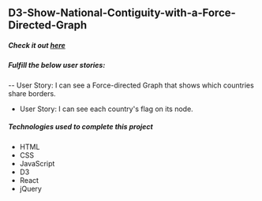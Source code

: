 ## D3-Show-National-Contiguity-with-a-Force-Directed-Graph
##### Check it out <a href="https://c0d0er.github.io/D3-Show-National-Contiguity-with-a-Force-Directed-Graph/" target="_blank">here</a>

##### Fulfill the below user stories:
-- User Story: I can see a Force-directed Graph that shows which countries share borders.
- User Story: I can see each country's flag on its node.

##### Technologies used to complete this project
- HTML
- CSS
- JavaScript
- D3
- React
- jQuery
